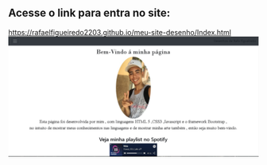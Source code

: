 ## Acesse o link para entra no site:

https://rafaelfigueiredo2203.github.io/meu-site-desenho/Index.html
![alt text](img/page.jpg)
